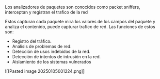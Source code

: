 Los analizadores de paquetes son conocidos como packet sniffers, interceptan y registran el trafico de la red 

Estos capturan cada paquete mira los valores de los campos del paquete y analiza el contenido, puede capturar trafico de red.
Las funciones de estos son:
- Registro del tráfico.
- Análisis de problemas de red.
- Detección de usos indebidos de la red.
- Detección de intentos de intrusión en la red.
- Aislamiento de los sistemas vulnerados

![[Pasted image 20250105001224.png]]
